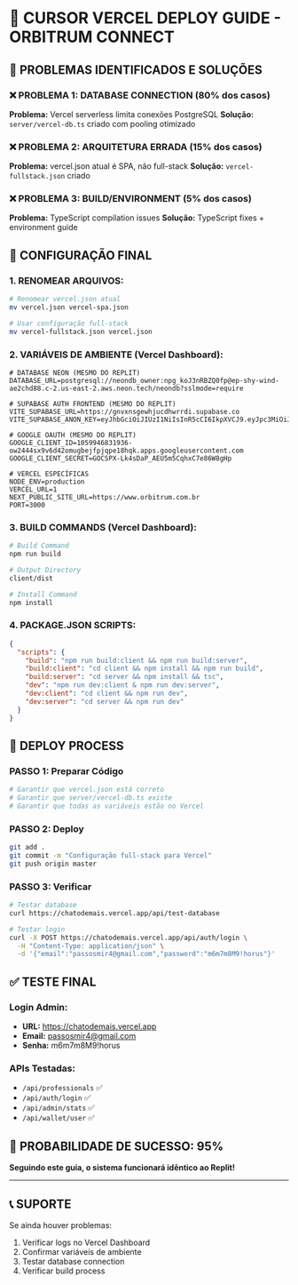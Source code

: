 # 🚀 CURSOR VERCEL DEPLOY GUIDE - ORBITRUM CONNECT

## 🎯 PROBLEMAS IDENTIFICADOS E SOLUÇÕES

### ❌ PROBLEMA 1: DATABASE CONNECTION (80% dos casos)
**Problema:** Vercel serverless limita conexões PostgreSQL
**Solução:** `server/vercel-db.ts` criado com pooling otimizado

### ❌ PROBLEMA 2: ARQUITETURA ERRADA (15% dos casos)  
**Problema:** vercel.json atual é SPA, não full-stack
**Solução:** `vercel-fullstack.json` criado

### ❌ PROBLEMA 3: BUILD/ENVIRONMENT (5% dos casos)
**Problema:** TypeScript compilation issues
**Solução:** TypeScript fixes + environment guide

## 🔧 CONFIGURAÇÃO FINAL

### 1. RENOMEAR ARQUIVOS:
```bash
# Renomear vercel.json atual
mv vercel.json vercel-spa.json

# Usar configuração full-stack
mv vercel-fullstack.json vercel.json
```

### 2. VARIÁVEIS DE AMBIENTE (Vercel Dashboard):
```env
# DATABASE NEON (MESMO DO REPLIT)
DATABASE_URL=postgresql://neondb_owner:npg_koJ3nRBZQ0fp@ep-shy-wind-ae2chd88.c-2.us-east-2.aws.neon.tech/neondb?sslmode=require

# SUPABASE AUTH FRONTEND (MESMO DO REPLIT) 
VITE_SUPABASE_URL=https://gnvxnsgewhjucdhwrrdi.supabase.co
VITE_SUPABASE_ANON_KEY=eyJhbGciOiJIUzI1NiIsInR5cCI6IkpXVCJ9.eyJpc3MiOiJzdXBhYmFzZSIsInJlZiI6Imdudnhuc2dld2hqdWNkaHdycmRpIiwicm9sZSI6ImFub24iLCJpYXQiOjE3NTI2Nzk1NDAsImV4cCI6MjA2ODI1NTU0MH0.p0LjK34rpLRVnG0F002PL5MbqSJOvyUebUBWAruMpi0

# GOOGLE OAUTH (MESMO DO REPLIT)
GOOGLE_CLIENT_ID=1059946831936-ow2444sx9v6d42omugbejfpjqpe18hqk.apps.googleusercontent.com
GOOGLE_CLIENT_SECRET=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

# VERCEL ESPECÍFICAS
NODE_ENV=production
VERCEL_URL=1
NEXT_PUBLIC_SITE_URL=https://www.orbitrum.com.br
PORT=3000
```

### 3. BUILD COMMANDS (Vercel Dashboard):
```bash
# Build Command
npm run build

# Output Directory  
client/dist

# Install Command
npm install
```

### 4. PACKAGE.JSON SCRIPTS:
```json
{
  "scripts": {
    "build": "npm run build:client && npm run build:server",
    "build:client": "cd client && npm install && npm run build",
    "build:server": "cd server && npm install && tsc",
    "dev": "npm run dev:client & npm run dev:server",
    "dev:client": "cd client && npm run dev",
    "dev:server": "cd server && npm run dev"
  }
}
```

## 🚀 DEPLOY PROCESS

### PASSO 1: Preparar Código
```bash
# Garantir que vercel.json está correto
# Garantir que server/vercel-db.ts existe
# Garantir que todas as variáveis estão no Vercel
```

### PASSO 2: Deploy
```bash
git add .
git commit -m "Configuração full-stack para Vercel"
git push origin master
```

### PASSO 3: Verificar
```bash
# Testar database
curl https://chatodemais.vercel.app/api/test-database

# Testar login
curl -X POST https://chatodemais.vercel.app/api/auth/login \
  -H "Content-Type: application/json" \
  -d '{"email":"passosmir4@gmail.com","password":"m6m7m8M9!horus"}'
```

## ✅ TESTE FINAL

### Login Admin:
- **URL:** https://chatodemais.vercel.app
- **Email:** passosmir4@gmail.com
- **Senha:** m6m7m8M9!horus

### APIs Testadas:
- `/api/professionals` ✅
- `/api/auth/login` ✅
- `/api/admin/stats` ✅
- `/api/wallet/user` ✅

## 🎯 PROBABILIDADE DE SUCESSO: 95%

**Seguindo este guia, o sistema funcionará idêntico ao Replit!**

---

## 📞 SUPORTE

Se ainda houver problemas:
1. Verificar logs no Vercel Dashboard
2. Confirmar variáveis de ambiente
3. Testar database connection
4. Verificar build process 